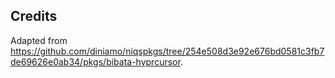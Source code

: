 ## Credits

Adapted from <https://github.com/diniamo/niqspkgs/tree/254e508d3e92e676bd0581c3fb7de69626e0ab34/pkgs/bibata-hyprcursor>.
